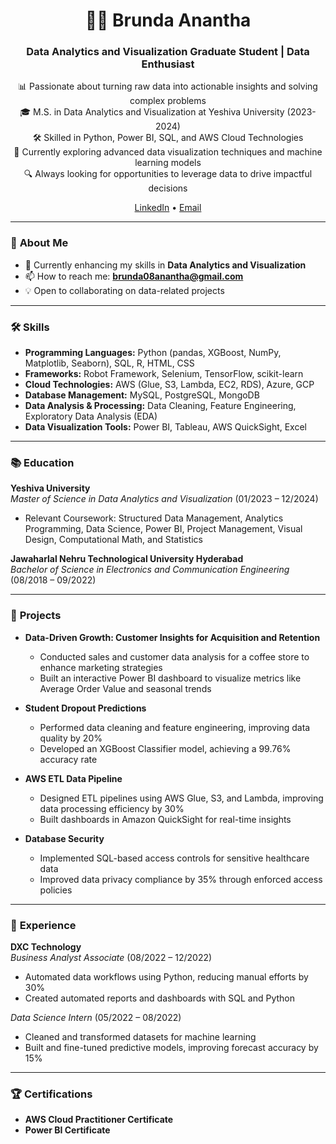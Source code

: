 <h1 align="center">👩‍💻 Brunda Anantha</h1>
<h3 align="center">Data Analytics and Visualization Graduate Student | Data Enthusiast</h3>
<p align="center">
    📊 Passionate about turning raw data into actionable insights and solving complex problems
  <br>
  🎓 M.S. in Data Analytics and Visualization at Yeshiva University (2023-2024)
  <br>
  🛠️ Skilled in Python, Power BI, SQL, and AWS Cloud Technologies
  <br>
  🌱 Currently exploring advanced data visualization techniques and machine learning models
  <br>
  🔍 Always looking for opportunities to leverage data to drive impactful decisions
</p>
<p align="center">
  <a href="https://linkedin.com/in/brunda08anantha">LinkedIn</a> •
  <a href="mailto:brunda08anantha@gmail.com">Email</a>
</p>

---

### 🌟 **About Me**  

- 🌱 Currently enhancing my skills in **Data Analytics and Visualization**  
- 📫 How to reach me: **brunda08anantha@gmail.com**  
- 💡 Open to collaborating on data-related projects  

---

### 🛠️ **Skills**  

- **Programming Languages:** Python (pandas, XGBoost, NumPy, Matplotlib, Seaborn), SQL, R, HTML, CSS  
- **Frameworks:** Robot Framework, Selenium, TensorFlow, scikit-learn  
- **Cloud Technologies:** AWS (Glue, S3, Lambda, EC2, RDS), Azure, GCP  
- **Database Management:** MySQL, PostgreSQL, MongoDB  
- **Data Analysis & Processing:** Data Cleaning, Feature Engineering, Exploratory Data Analysis (EDA)  
- **Data Visualization Tools:** Power BI, Tableau, AWS QuickSight, Excel  

---

### 📚 **Education**  

**Yeshiva University**  
*Master of Science in Data Analytics and Visualization* (01/2023 – 12/2024)  
- Relevant Coursework: Structured Data Management, Analytics Programming, Data Science, Power BI, Project Management, Visual Design, Computational Math, and Statistics  

**Jawaharlal Nehru Technological University Hyderabad**  
*Bachelor of Science in Electronics and Communication Engineering* (08/2018 – 09/2022)  

---

### 🚀 **Projects**  

- **Data-Driven Growth: Customer Insights for Acquisition and Retention**  
  - Conducted sales and customer data analysis for a coffee store to enhance marketing strategies  
  - Built an interactive Power BI dashboard to visualize metrics like Average Order Value and seasonal trends  

- **Student Dropout Predictions**  
  - Performed data cleaning and feature engineering, improving data quality by 20%  
  - Developed an XGBoost Classifier model, achieving a 99.76% accuracy rate  

- **AWS ETL Data Pipeline**  
  - Designed ETL pipelines using AWS Glue, S3, and Lambda, improving data processing efficiency by 30%  
  - Built dashboards in Amazon QuickSight for real-time insights  

- **Database Security**  
  - Implemented SQL-based access controls for sensitive healthcare data  
  - Improved data privacy compliance by 35% through enforced access policies  

---

### 💼 **Experience**  

**DXC Technology**  
*Business Analyst Associate* (08/2022 – 12/2022)  
- Automated data workflows using Python, reducing manual efforts by 30%  
- Created automated reports and dashboards with SQL and Python  

*Data Science Intern* (05/2022 – 08/2022)  
- Cleaned and transformed datasets for machine learning  
- Built and fine-tuned predictive models, improving forecast accuracy by 15%  

---

### 🏆 **Certifications**  

- **AWS Cloud Practitioner Certificate**  
- **Power BI Certificate**  
